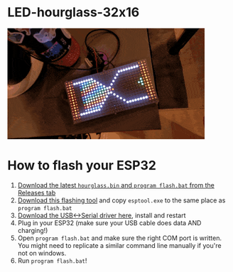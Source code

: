 # LED-hourglass-32x16
 
 ![LED Hourglass](demo.gif)

# How to flash your ESP32
1. [Download the latest ````hourglass.bin```` and ````program flash.bat```` from the Releases tab](https://github.com/IHOTT/LED-hourglass-32x16/releases)
2. [Download this flashing tool](https://github.com/espressif/esptool/releases) and copy ````esptool.exe```` to the same place as ````program flash.bat````
3. [Download the USB<->Serial driver here](https://www.silabs.com/products/development-tools/software/usb-to-uart-bridge-vcp-drivers), install and restart
3. Plug in your ESP32 (make sure your USB cable does data AND charging!)
4. Open ````program flash.bat```` and make sure the right COM port is written. You might need to replicate a similar command line manually if you're not on windows.
5. Run ````program flash.bat````!
